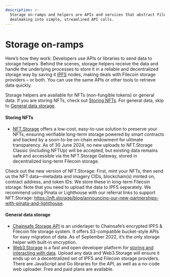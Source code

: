 ```yaml
---
description: >-
  Storage on-ramps and helpers are APIs and services that abstract Filecoin
  dealmaking into simple, streamlined API calls.
---
```


# Storage on-ramps

Here’s how they work: Developers use APIs or libraries to send data to storage helpers. Behind the scenes, storage helpers receive the data and handle the underlying processes to store it in a reliable and decentralized storage way by saving it [IPFS](https://ipfs.tech) nodes, making deals with Filecoin storage providers – or both. You can use the same APIs or other tools to retrieve data quickly.

Storage helpers are available for NFTs (non-fungible tokens) or general data. If you are storing NFTs, check out [Storing NFTs](storage-onramps.md#storing-nfts). For general data, skip to [General data storage](storage-onramps.md#general-data-storage).

#### Storing NFTs

* [NFT.Storage](https://nft.storage/) offers a low-cost, easy-to-use solution to preserve your NFTs, ensuring verifiable long-term storage powered by smart contracts and backed by a soon-to-be on-chain endowment for ultimate transparency. As of 30 June 2024, no new uploads to NFT.Storage Classic (including NFTUp) will be accepted, but existing data remains safe and accessible via the NFT.Storage Gateway, stored in decentralized long-term Filecoin storage.

Check out the new version of NFT.Storage: First, mint your NFTs, then send us the NFT data—metadata and imagery CIDs, blockchain(s) minted on, contract address, and token IDs. We store these in long-term Filecoin storage. Note that you need to upload the data to IPFS separately. We recommend using Pinata or Lighthouse with our referral links to support NFT.Storage: https://nft.storage/blog/announcing-our-new-partnerships-with-pinata-and-lighthouse.

#### General data storage

* [Chainsafe Storage API](https://docs.storage.chainsafe.io) is an underlayer to Chainsafe’s encrypted IPFS & Filecoin file storage system. It offers S3-compatible bucket-style APIs for easy migration of data. As of September 2022, it’s the only storage helper with built-in encryption.
* [Web3.Storage](https://web3.storage/docs) is a fast and open developer platform for [storing and interacting with data](https://blog.web3.storage/). Upload any data and Web3.Storage will ensure it ends up on a decentralized set of IPFS and Filecoin storage providers. There are JavaScript and Go libraries for the API, as well as a no-code web uploader. Free and paid plans are available.
